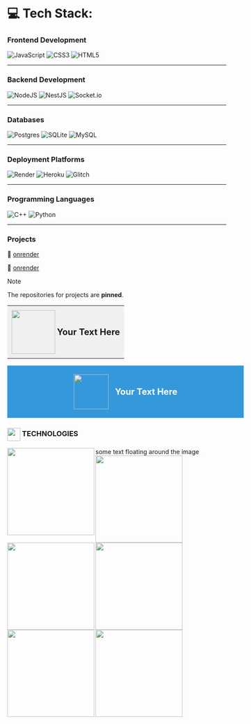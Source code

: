 
# 💻 Tech Stack:
### Frontend Development
![JavaScript](https://img.shields.io/badge/javascript-%23323330.svg?style=for-the-badge&logo=javascript&logoColor=%23F7DF1E) ![CSS3](https://img.shields.io/badge/css3-%231572B6.svg?style=for-the-badge&logo=css3&logoColor=white) ![HTML5](https://img.shields.io/badge/html5-%23E34F26.svg?style=for-the-badge&logo=html5&logoColor=white)

---

### Backend Development
![NodeJS](https://img.shields.io/badge/node.js-6DA55F?style=for-the-badge&logo=node.js&logoColor=white) ![NestJS](https://img.shields.io/badge/nestjs-%23E0234E.svg?style=for-the-badge&logo=nestjs&logoColor=white) ![Socket.io](https://img.shields.io/badge/Socket.io-black?style=for-the-badge&logo=socket.io&badgeColor=010101)

---

### Databases
![Postgres](https://img.shields.io/badge/postgres-%23316192.svg?style=for-the-badge&logo=postgresql&logoColor=white) ![SQLite](https://img.shields.io/badge/sqlite-%2307405e.svg?style=for-the-badge&logo=sqlite&logoColor=white) ![MySQL](https://img.shields.io/badge/mysql-4479A1.svg?style=for-the-badge&logo=mysql&logoColor=white)

---

### Deployment Platforms
![Render](https://img.shields.io/badge/Render-%46E3B7.svg?style=for-the-badge&logo=render&logoColor=white) ![Heroku](https://img.shields.io/badge/heroku-%23430098.svg?style=for-the-badge&logo=heroku&logoColor=white) ![Glitch](https://img.shields.io/badge/glitch-%233333FF.svg?style=for-the-badge&logo=glitch&logoColor=white)

---

### Programming Languages
![C++](https://img.shields.io/badge/c++-%2300599C.svg?style=for-the-badge&logo=c%2B%2B&logoColor=white) ![Python](https://img.shields.io/badge/python-3670A0?style=for-the-badge&logo=python&logoColor=ffdd54)

---

### Projects
<p align="left">
  🔗
  <a href="https://example.com">
    onrender
  </a>
</p>

<p align="left">
  🔗
  <a href="https://example.com">
    onrender
  </a>
</p>

> [!NOTE]
> The repositories for projects are **pinned**.


<table>
  <tr>
    <td style="background-color:#f0f0f0; padding:10px; border-radius:10px;">
      <img src="https://cdn.jsdelivr.net/gh/devicons/devicon@latest/icons/javascript/javascript-original.svg" width="100" style="vertical-align:middle;">
      <span style="font-size:20px; font-weight:bold; vertical-align:middle;">Your Text Here</span>
    </td>
  </tr>
</table>

<div style="display: flex; align-items: center; justify-content: center; background-color: #3498db; color: white; padding: 20px; width: 100%;">
  <img src="https://cdn.jsdelivr.net/gh/devicons/devicon@latest/icons/javascript/javascript-original.svg" width="80" style="margin-right: 15px;">
  <span style="font-size: 20px; font-weight: bold;">Your Text Here</span>
</div>

<h3><img align="center" height="30" src="https://cdn.jsdelivr.net/gh/devicons/devicon@latest/icons/javascript/javascript-original.svg"> TECHNOLOGIES</h3>

<img src="https://cdn.jsdelivr.net/gh/devicons/devicon@latest/icons/javascript/javascript-original.svg" align="left" width="200px"/>
some text floating around the image
<img src="https://cdn.jsdelivr.net/gh/devicons/devicon@latest/icons/javascript/javascript-original.svg" align="left" width="200px"/>
<br clear="left"/>
<img src="https://cdn.jsdelivr.net/gh/devicons/devicon@latest/icons/javascript/javascript-original.svg" align="left" width="200px"/>

<img src="https://cdn.jsdelivr.net/gh/devicons/devicon@latest/icons/javascript/javascript-original.svg" align="left" width="200px"/>
<img src="https://cdn.jsdelivr.net/gh/devicons/devicon@latest/icons/javascript/javascript-original.svg" align="left" width="200px"/>
<img src="https://asset.cloudinary.com/degctmfav/ae747b003709b2296d084d71ab755a6d" align="left" width="200px"/>

<!--<br clear="left"/>!-->

<!--<img src="https://cdn.jsdelivr.net/gh/devicons/devicon@latest/icons/javascript/javascript-original.svg" align="left" width="200px"/>
some text floating around the image

<div style="display: flex; align-items: center; justify-content: center; background-color: #f0f0f0; padding: 10px; border-radius: 10px; width: 100%;">
  <img src="https://placehold.co/15x15/f03c15/f03c15.png" width="50" style="margin-right: 15px;">
  <span style="font-size: 18px; font-weight: bold;">#f03c15</span>
</div>!-->

